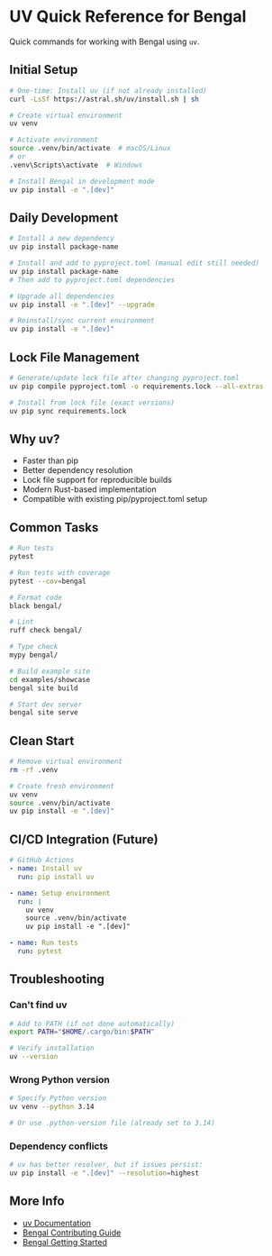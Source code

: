 # UV Quick Reference for Bengal

Quick commands for working with Bengal using `uv`.

## Initial Setup

```bash
# One-time: Install uv (if not already installed)
curl -LsSf https://astral.sh/uv/install.sh | sh

# Create virtual environment
uv venv

# Activate environment
source .venv/bin/activate  # macOS/Linux
# or
.venv\Scripts\activate  # Windows

# Install Bengal in development mode
uv pip install -e ".[dev]"
```

## Daily Development

```bash
# Install a new dependency
uv pip install package-name

# Install and add to pyproject.toml (manual edit still needed)
uv pip install package-name
# Then add to pyproject.toml dependencies

# Upgrade all dependencies
uv pip install -e ".[dev]" --upgrade

# Reinstall/sync current environment
uv pip install -e ".[dev]"
```

## Lock File Management

```bash
# Generate/update lock file after changing pyproject.toml
uv pip compile pyproject.toml -o requirements.lock --all-extras

# Install from lock file (exact versions)
uv pip sync requirements.lock
```

## Why uv?

- Faster than pip
- Better dependency resolution
- Lock file support for reproducible builds
- Modern Rust-based implementation
- Compatible with existing pip/pyproject.toml setup

## Common Tasks

```bash
# Run tests
pytest

# Run tests with coverage
pytest --cov=bengal

# Format code
black bengal/

# Lint
ruff check bengal/

# Type check
mypy bengal/

# Build example site
cd examples/showcase
bengal site build

# Start dev server
bengal site serve
```

## Clean Start

```bash
# Remove virtual environment
rm -rf .venv

# Create fresh environment
uv venv
source .venv/bin/activate
uv pip install -e ".[dev]"
```

## CI/CD Integration (Future)

```yaml
# GitHub Actions
- name: Install uv
  run: pip install uv

- name: Setup environment
  run: |
    uv venv
    source .venv/bin/activate
    uv pip install -e ".[dev]"

- name: Run tests
  run: pytest
```

## Troubleshooting

### Can't find uv
```bash
# Add to PATH (if not done automatically)
export PATH="$HOME/.cargo/bin:$PATH"

# Verify installation
uv --version
```

### Wrong Python version
```bash
# Specify Python version
uv venv --python 3.14

# Or use .python-version file (already set to 3.14)
```

### Dependency conflicts
```bash
# uv has better resolver, but if issues persist:
uv pip install -e ".[dev]" --resolution=highest
```


## More Info

- [uv Documentation](https://docs.astral.sh/uv/)
- [Bengal Contributing Guide](CONTRIBUTING.md)
- [Bengal Getting Started](GETTING_STARTED.md)
